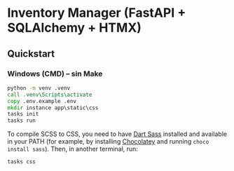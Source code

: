 # Inventory Manager (FastAPI + SQLAlchemy + HTMX)

## Quickstart

### Windows (CMD) – sin Make
```bat
python -m venv .venv
call .venv\Scripts\activate
copy .env.example .env
mkdir instance app\static\css
tasks init
tasks run
```

To compile SCSS to CSS, you need to have [Dart Sass](https://sass-lang.com/install) installed and available in your PATH (for example, by installing [Chocolatey](https://chocolatey.org/install) and running `choco install sass`). Then, in another terminal, run:
```bat
tasks css
```
